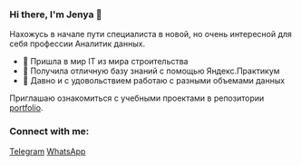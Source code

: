### Hi there, I'm Jenya 👋

Нахожусь в начале пути специалиста в новой, но очень интересной для себя профессии Аналитик данных.

- 🧱 Пришла в мир IT из мира строительства
- 🌱 Получила отличную базу знаний с помощью Яндекс.Практикум
- 🍄 Давно и с удовольствием работаю с разными объемами данных

Приглашаю ознакомиться с учебными проектами в репозитории <a href='[https://github.com/JenyaPopCorn/portfolio]'>portfolio</a>.

### Connect with me:
<a href='[https://t.me/jenyapopcorn]'>Telegram</a>
<a href='[https://wa.me/79307001388]'>WhatsApp</a>
